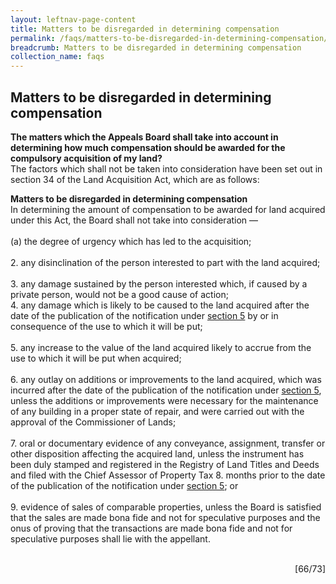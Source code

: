 ```yaml
---
layout: leftnav-page-content
title: Matters to be disregarded in determining compensation
permalink: /faqs/matters-to-be-disregarded-in-determining-compensation/
breadcrumb: Matters to be disregarded in determining compensation
collection_name: faqs
---
```


Matters to be disregarded in determining compensation
---
**The matters which the Appeals Board shall take into account in determining how much compensation should be awarded for the compulsory acquisition of my land?**
<br>
The factors which shall not be taken into consideration have been set out in section 34 of the Land Acquisition Act, which are as follows:
<br>

**Matters to be disregarded in determining compensation**
   <br>
In determining the amount of compensation to be awarded for land acquired under this Act, the Board shall not take into consideration —
<br><br> 
(a) the degree of urgency which has led to the acquisition; <br> <br>
2. any disinclination of the person interested to part with the land acquired; <br>   
3. any damage sustained by the person interested which, if caused by a private person, would not be a good cause of action; <br> 
4. any damage which is likely to be caused to the land acquired after the date of the publication of the notification under [section 5](https://sso.agc.gov.sg/Act/LAA1966?ProvIds=pr5-#pr5-) by or in consequence of the use to which it will be put; <br> <br>
5. any increase to the value of the land acquired likely to accrue from the use to which it will be put when acquired;<br> <br> 
6. any outlay on additions or improvements to the land acquired, which was incurred after the date of the publication of the notification under [section 5](https://sso.agc.gov.sg/Act/LAA1966?ProvIds=pr5-#pr5-), unless the additions or improvements were necessary for the maintenance of any building in a proper state of repair, and were carried out with the approval of the Commissioner of Lands; <br> <br>
7. oral or documentary evidence of any conveyance, assignment, transfer or other disposition affecting the acquired land, unless the instrument has been duly stamped and registered in the Registry of Land Titles and Deeds and filed with the Chief Assessor of Property Tax
8. months prior to the date of the publication of the notification under [section 5](https://sso.agc.gov.sg/Act/LAA1966?ProvIds=pr5-#pr5-); or <br> <br>
9. evidence of sales of comparable properties, unless the Board is satisfied that the sales are made bona fide and not for speculative purposes and the onus of proving that the transactions are made bona fide and not for speculative purposes shall lie with the appellant. <br> <br>

<div style="text-align: right"> [66/73] </div>
